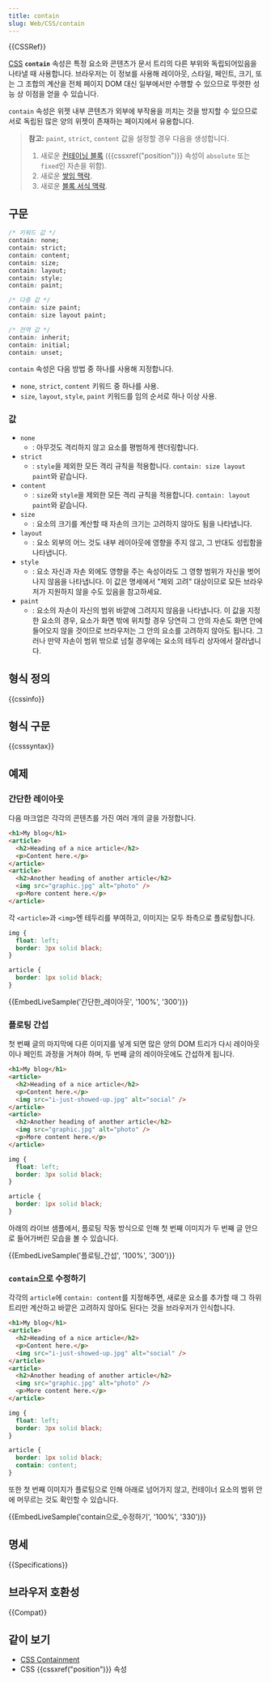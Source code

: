 ```yaml
---
title: contain
slug: Web/CSS/contain
---
```


{{CSSRef}}

[CSS](/ko/docs/Web/CSS) **`contain`** 속성은 특정 요소와 콘텐츠가 문서 트리의 다른 부위와 독립되어있음을 나타낼 때 사용합니다. 브라우저는 이 정보를 사용해 레이아웃, 스타일, 페인트, 크기, 또는 그 조합의 계산을 전체 페이지 DOM 대신 일부에서만 수행할 수 있으므로 뚜렷한 성능 상 이점을 얻을 수 있습니다.

`contain` 속성은 위젯 내부 콘텐츠가 외부에 부작용을 끼치는 것을 방지할 수 있으므로 서로 독립된 많은 양의 위젯이 존재하는 페이지에서 유용합니다.

> **참고:** `paint`, `strict`, `content` 값을 설정할 경우 다음을 생성합니다.
>
> 1. 새로운 [컨테이닝 블록](/ko/docs/Web/CSS/All_About_The_Containing_Block) ({{cssxref("position")}} 속성이 `absolute` 또는 `fixed`인 자손을 위함).
> 2. 새로운 [쌓임 맥락](/ko/docs/Web/CSS/CSS_Positioning/Understanding_z_index/The_stacking_context).
> 3. 새로운 [블록 서식 맥락](/ko/docs/Web/Guide/CSS/Block_formatting_context).

## 구문

```css
/* 키워드 값 */
contain: none;
contain: strict;
contain: content;
contain: size;
contain: layout;
contain: style;
contain: paint;

/* 다중 값 */
contain: size paint;
contain: size layout paint;

/* 전역 값 */
contain: inherit;
contain: initial;
contain: unset;
```

`contain` 속성은 다음 방법 중 하나를 사용해 지정합니다.

- `none`, `strict`, `content` 키워드 중 하나를 사용.
- `size`, `layout`, `style`, `paint` 키워드를 임의 순서로 하나 이상 사용.

### 값

- `none`
  - : 아무것도 격리하지 않고 요소를 평범하게 렌더링합니다.
- `strict`
  - : `style`을 제외한 모든 격리 규칙을 적용합니다. `contain: size layout paint`와 같습니다.
- `content`
  - : `size`와 `style`을 제외한 모든 격리 규칙을 적용합니다. `contain: layout paint`와 같습니다.
- `size`
  - : 요소의 크기를 계산할 때 자손의 크기는 고려하지 않아도 됨을 나타냅니다.
- `layout`
  - : 요소 외부의 어느 것도 내부 레이아웃에 영향을 주지 않고, 그 반대도 성립함을 나타냅니다.
- `style`
  - : 요소 자신과 자손 외에도 영향을 주는 속성이라도 그 영향 범위가 자신을 벗어나지 않음을 나타냅니다. 이 값은 명세에서 "제외 고려" 대상이므로 모든 브라우저가 지원하지 않을 수도 있음을 참고하세요.
- `paint`
  - : 요소의 자손이 자신의 범위 바깥에 그려지지 않음을 나타냅니다. 이 값을 지정한 요소의 경우, 요소가 화면 밖에 위치할 경우 당연히 그 안의 자손도 화면 안에 들어오지 않을 것이므로 브라우저는 그 안의 요소를 고려하지 않아도 됩니다. 그러나 만약 자손이 범위 밖으로 넘칠 경우에는 요소의 테두리 상자에서 잘라냅니다.

## 형식 정의

{{cssinfo}}

## 형식 구문

{{csssyntax}}

## 예제

### 간단한 레이아웃

다음 마크업은 각각의 콘텐츠를 가진 여러 개의 글을 가정합니다.

```html
<h1>My blog</h1>
<article>
  <h2>Heading of a nice article</h2>
  <p>Content here.</p>
</article>
<article>
  <h2>Another heading of another article</h2>
  <img src="graphic.jpg" alt="photo" />
  <p>More content here.</p>
</article>
```

각 `<article>`과 `<img>`엔 테두리를 부여하고, 이미지는 모두 좌측으로 플로팅합니다.

```css
img {
  float: left;
  border: 3px solid black;
}

article {
  border: 1px solid black;
}
```

{{EmbedLiveSample('간단한_레이아웃', '100%', '300')}}

### 플로팅 간섭

첫 번째 글의 마지막에 다른 이미지를 넣게 되면 많은 양의 DOM 트리가 다시 레이아웃이나 페인트 과정을 거쳐야 하며, 두 번째 글의 레이아웃에도 간섭하게 됩니다.

```html
<h1>My blog</h1>
<article>
  <h2>Heading of a nice article</h2>
  <p>Content here.</p>
  <img src="i-just-showed-up.jpg" alt="social" />
</article>
<article>
  <h2>Another heading of another article</h2>
  <img src="graphic.jpg" alt="photo" />
  <p>More content here.</p>
</article>
```

```css hidden
img {
  float: left;
  border: 3px solid black;
}

article {
  border: 1px solid black;
}
```

아래의 라이브 샘플에서, 플로팅 작동 방식으로 인해 첫 번째 이미지가 두 번째 글 안으로 들어가버린 모습을 볼 수 있습니다.

{{EmbedLiveSample('플로팅_간섭', '100%', '300')}}

### `contain`으로 수정하기

각각의 `article`에 `contain: content`를 지정해주면, 새로운 요소를 추가할 때 그 하위 트리만 계산하고 바깥은 고려하지 않아도 된다는 것을 브라우저가 인식합니다.

```html hidden
<h1>My blog</h1>
<article>
  <h2>Heading of a nice article</h2>
  <p>Content here.</p>
  <img src="i-just-showed-up.jpg" alt="social" />
</article>
<article>
  <h2>Another heading of another article</h2>
  <img src="graphic.jpg" alt="photo" />
  <p>More content here.</p>
</article>
```

```css
img {
  float: left;
  border: 3px solid black;
}

article {
  border: 1px solid black;
  contain: content;
}
```

또한 첫 번째 이미지가 플로팅으로 인해 아래로 넘어가지 않고, 컨테이너 요소의 범위 안에 머무르는 것도 확인할 수 있습니다.

{{EmbedLiveSample('contain으로_수정하기', '100%', '330')}}

## 명세

{{Specifications}}

## 브라우저 호환성

{{Compat}}

## 같이 보기

- [CSS Containment](/ko/docs/Web/CSS/CSS_Containment)
- CSS {{cssxref("position")}} 속성
